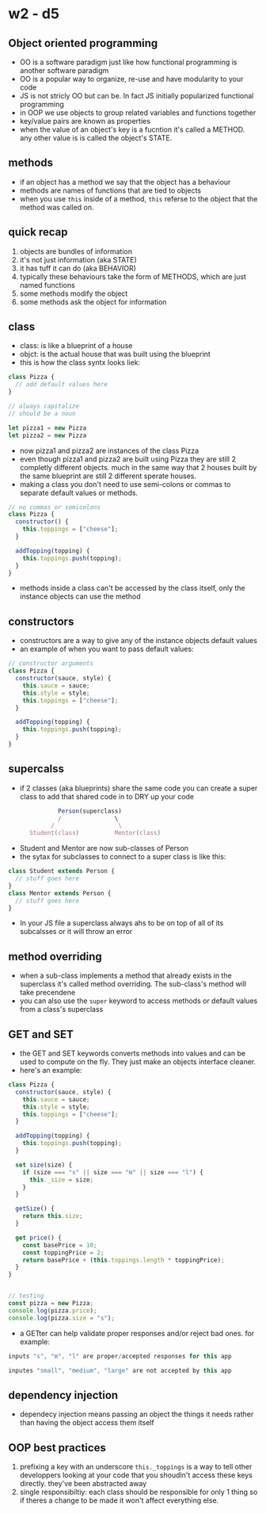 # w2 - d5
## Object oriented programming
* OO is a software paradigm just like how functional programming is another software paradigm
* OO is a popular way to organize, re-use and have modularity to your code
* JS is not stricly OO but can be. In fact JS initially popularized functional programming
* in OOP we use objects to group related variables and functions together
* key/value pairs are known as properties
* when the value of an object's key is a fucntion it's called a METHOD. any other value is is called the object's STATE.

## methods
* if an object has a method we say that the object has a behaviour
* methods are names of functions that are tied to objects
* when you use `this` inside of a method, `this` referse to the object that the method was called on.


## quick recap
1. objects are bundles of information
2. it's not just information (aka STATE)
3. it has tuff it can do (aka BEHAVIOR)
4. typically these behaviours take the form of METHODS, which are just named functions
5. some methods modify the object
6. some methods ask the object for information

## class
* class: is like a blueprint of a house
* objct: is the actual house that was built using the blueprint
* this is how the class syntx looks liek:
```js
class Pizza {
  // add default values here
}

// always capitalize
// should be a noun
```

```js
let pizza1 = new Pizza
let pizza2 = new Pizza
```
* now pizza1 and pizza2 are instances of the class Pizza
* even though pizza1 and pizza2 are built using Pizza they are still 2 completly different objects. much in the same way that 2 houses built by the same blueprint are still 2 different sperate houses.
* making a class you don't need to use semi-colons or commas to separate default values or methods.
```js
// no commas or semicolons
class Pizza {
  constructor() {
    this.toppings = ["cheese"];
  }

  addTopping(topping) {
    this.toppings.push(topping);
  }
}
```
* methods inside a class can't be accessed by the class itself, only the instance objects can use the method

## constructors
* constructors are a way to give any of the instance objects default values 
* an example of when you want to pass default values: 
``` js
// constructor arguments
class Pizza {
  constructor(sauce, style) {
    this.sauce = sauce;
    this.style = style;
    this.toppings = ["cheese"];
  }

  addTopping(topping) {
    this.toppings.push(topping);
  }
}
```

## supercalss
* if 2 classes (aka blueprints) share the same code you can create a super class to add that shared code in to DRY up your code
```js
              Person(superclass)
              /               \
            /                  \
      Student(class)          Mentor(class)
```
* Student and Mentor are now sub-classes of Person
* the sytax for subclasses to connect to a super class is like this:
```js
class Student extends Person {
  // stuff goes here
}
class Mentor extends Person {
  // stuff goes here
}
```
* In your JS file a superclass always ahs to be on top of all of its subcalsses or it will throw an error

## method overriding
* when a sub-class implements a method that already exists in the superclass it's called method overriding. The sub-class's method will take precendene
* you can also use the `super` keyword to access methods or default values from a class's superclass

## GET and SET
* the GET and SET keywords converts methods into values and can be used to compute on the fly. They just make an objects  interface cleaner.
* here's an example:
```js
class Pizza {
  constructor(sauce, style) {
    this.sauce = sauce;
    this.style = style;
    this.toppings = ["cheese"];
  }

  addTopping(topping) {
    this.toppings.push(topping);
  }

  set size(size) {
    if (size === "s" || size === "m" || size === "l") {
      this._size = size;
    }
  }

  getSize() {
    return this.size;
  }

  get price() {
    const basePrice = 10;
    const toppingPrice = 2;
    return basePrice + (this.toppings.length * toppingPrice);
  }
}


// testing
const pizza = new Pizza;
console.log(pizza.price);
console.log(pizza.size = "s");
```
* a GETter can help validate proper responses and/or reject bad ones. for example:
```js
inputs "s", "m", "l" are proper/accepted responses for this app

inputes "small", "medium", "large" are not accepted by this app
```

## dependency injection
* dependecy injection means passing an object the things it needs rather than having the object access them itself

## OOP best practices
1. prefixing a key with an underscore `this._toppings` is a way to tell other developpers looking at your code that you shoudln't access these keys directly. they've been abstracted away
2. single responsibiltiy: each class should be responsible for only 1 thing so if theres a change to be made it won't affect everything else.
